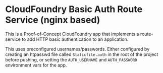 # CloudFoundry Basic Auth Route Service (nginx based)

This is a Proof-of-Concept CloudFoundry app that implements a route-service to
add HTTP basic authentication to an application.

This uses preconfigured usernames/passwords. Either configured by creating an
htpasswd file called `Staticfile.auth` in the root of the project before
pushing, or setting the `AUTH_USERNAME` and `AUTH_PASSWORD` environment vars
for the app.
